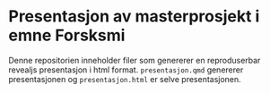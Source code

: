 # Presentasjon av masterprosjekt i emne Forsksmi

Denne repositorien inneholder filer som genererer en reproduserbar revealjs presentasjon i html format. `presentasjon.qmd` genererer presentasjonen og `presentasjon.html` er selve presentasjonen. 